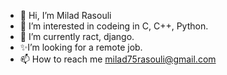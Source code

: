 - 👋 Hi, I’m Milad Rasouli
- 👀 I’m interested in codeing in C, C++, Python.
- 🌱 I’m currently ract, django.
- ✨I’m looking for a remote job.
- 📫 How to reach me milad75rasouli@gmail.com

<!---
Milad75Rasouli/Milad75Rasouli is a ✨ special ✨ repository because its `README.md` (this file) appears on your GitHub profile.
You can click the Preview link to take a look at your changes.
--->
